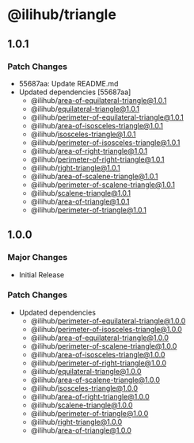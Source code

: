 # @ilihub/triangle

## 1.0.1

### Patch Changes

- 55687aa: Update README.md
- Updated dependencies [55687aa]
  - @ilihub/area-of-equilateral-triangle@1.0.1
  - @ilihub/equilateral-triangle@1.0.1
  - @ilihub/perimeter-of-equilateral-triangle@1.0.1
  - @ilihub/area-of-isosceles-triangle@1.0.1
  - @ilihub/isosceles-triangle@1.0.1
  - @ilihub/perimeter-of-isosceles-triangle@1.0.1
  - @ilihub/area-of-right-triangle@1.0.1
  - @ilihub/perimeter-of-right-triangle@1.0.1
  - @ilihub/right-triangle@1.0.1
  - @ilihub/area-of-scalene-triangle@1.0.1
  - @ilihub/perimeter-of-scalene-triangle@1.0.1
  - @ilihub/scalene-triangle@1.0.1
  - @ilihub/area-of-triangle@1.0.1
  - @ilihub/perimeter-of-triangle@1.0.1

## 1.0.0

### Major Changes

- Initial Release

### Patch Changes

- Updated dependencies
  - @ilihub/perimeter-of-equilateral-triangle@1.0.0
  - @ilihub/perimeter-of-isosceles-triangle@1.0.0
  - @ilihub/area-of-equilateral-triangle@1.0.0
  - @ilihub/perimeter-of-scalene-triangle@1.0.0
  - @ilihub/area-of-isosceles-triangle@1.0.0
  - @ilihub/perimeter-of-right-triangle@1.0.0
  - @ilihub/equilateral-triangle@1.0.0
  - @ilihub/area-of-scalene-triangle@1.0.0
  - @ilihub/isosceles-triangle@1.0.0
  - @ilihub/area-of-right-triangle@1.0.0
  - @ilihub/scalene-triangle@1.0.0
  - @ilihub/perimeter-of-triangle@1.0.0
  - @ilihub/right-triangle@1.0.0
  - @ilihub/area-of-triangle@1.0.0
